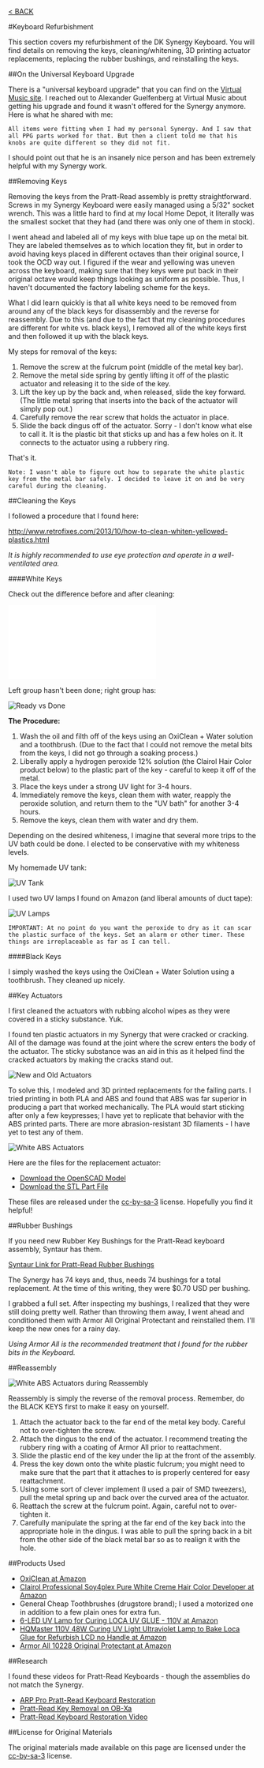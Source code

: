 [< BACK](readme.md)

#Keyboard Refurbishment

This section covers my refurbishment of the DK Synergy Keyboard. You will find details on removing the keys, cleaning/whitening, 3D printing actuator replacements, replacing the rubber bushings, and reinstalling the keys.

##On the Universal Keyboard Upgrade

There is a "universal keyboard upgrade" that you can find on the [Virtual Music site](http://virtual-music.at/webseiten_e/zubehoer/dk.htm). I reached out to Alexander Guelfenberg at Virtual Music about getting his upgrade and found it wasn't offered for the Synergy anymore. Here is what he shared with me:

	All items were fitting when I had my personal Synergy. And I saw that all PPG parts worked for that. But then a client told me that his knobs are quite different so they did not fit.

I should point out that he is an insanely nice person and has been extremely helpful with my Synergy work.

##Removing Keys

Removing the keys from the Pratt-Read assembly is pretty straightforward. Screws in my Synergy Keyboard were easily managed using a 5/32" socket wrench. This was a little hard to find at my local Home Depot, it literally was the smallest socket that they had (and there was only one of them in stock).

I went ahead and labeled all of my keys with blue tape up on the metal bit. They are labeled themselves as to which location they fit, but in order to avoid having keys placed in different octaves than their original source, I took the OCD way out. I figured if the wear and yellowing was uneven across the keyboard, making sure that they keys were put back in their original octave would keep things looking as uniform as possible. Thus, I haven't documented the factory labeling scheme for the keys.

What I did learn quickly is that all white keys need to be removed from around any of the black keys for disassembly and the reverse for reassembly. Due to this (and due to the fact that my cleaning procedures are different for white vs. black keys), I removed all of the white keys first and then followed it up with the black keys.

My steps for removal of the keys:

1. Remove the screw at the fulcrum point (middle of the metal key bar).
2. Remove the metal side spring by gently lifting it off of the plastic actuator and releasing it to the side of the key.
3. Lift the key up by the back and, when released, slide the key forward. (The little metal spring that inserts into the back of the actuator will simply pop out.)
4. Carefully remove the rear screw that holds the actuator in place.
5. Slide the back dingus off of the actuator. Sorry - I don't know what else to call it. It is the plastic bit that sticks up and has a few holes on it. It connects to the actuator using a rubbery ring.

That's it.

    Note: I wasn't able to figure out how to separate the white plastic key from the metal bar safely. I decided to leave it on and be very careful during the cleaning.

##Cleaning the Keys

I followed a procedure that I found here:

http://www.retrofixes.com/2013/10/how-to-clean-whiten-yellowed-plastics.html

*It is highly recommended to use eye protection and operate in a well-ventilated area.*

####White Keys

Check out the difference before and after cleaning:

![Old vs New](img_key/cleaning_comparison.pdf)

Left group hasn't been done; right group has:

![Ready vs Done](img_key/groups_of_keys.jpg)

**The Procedure:**

1. Wash the oil and filth off of the keys using an OxiClean + Water solution and a toothbrush. (Due to the fact that I could not remove the metal bits from the keys, I did not go through a soaking process.)
2. Liberally apply a hydrogen peroxide 12% solution (the Clairol Hair Color product below) to the plastic part of the key - careful to keep it off of the metal.
3. Place the keys under a strong UV light for 3-4 hours.
4. Immediately remove the keys, clean them with water, reapply the peroxide solution, and return them to the "UV bath" for another 3-4 hours.
5. Remove the keys, clean them with water and dry them.

Depending on the desired whiteness, I imagine that several more trips to the UV bath could be done. I elected to be conservative with my whiteness levels.

My homemade UV tank:

![UV Tank](img_key/uv_tank.jpg)

I used two UV lamps I found on Amazon (and liberal amounts of duct tape):

![UV Lamps](img_key/uv_lamps.jpg)

    IMPORTANT: At no point do you want the peroxide to dry as it can scar the plastic surface of the keys. Set an alarm or other timer. These things are irreplaceable as far as I can tell.

####Black Keys

I simply washed the keys using the OxiClean + Water Solution using a toothbrush. They cleaned up nicely.

##Key Actuators

I first cleaned the actuators with rubbing alcohol wipes as they were covered in a sticky substance. Yuk.

I found ten plastic actuators in my Synergy that were cracked or cracking. All of the damage was found at the joint where the screw enters the body of the actuator. The sticky substance was an aid in this as it helped find the cracked actuators by making the cracks stand out.

![New and Old Actuators](img_key/old_and_new_actuators.jpg)

To solve this, I modeled and 3D printed replacements for the failing parts. I tried printing in both PLA and ABS and found that ABS was far superior in producing a part that worked mechanically. The PLA would start sticking after only a few keypresses; I have yet to replicate that behavior with the ABS printed parts. There are more abrasion-resistant 3D filaments - I have yet to test any of them.

![White ABS Actuators](img_key/white_abs.jpg)

Here are the files for the replacement actuator:

* [Download the OpenSCAD Model](actuator/actuator.scad)
* [Download the STL Part File](actuator/actuator.stl)

These files are released under the [cc-by-sa-3](https://creativecommons.org/licenses/by-sa/3.0/us/) license. Hopefully you find it helpful!

##Rubber Bushings

If you need new Rubber Key Bushings for the Pratt-Read keyboard assembly, Syntaur has them.

[Syntaur Link for Pratt-Read Rubber Bushings](http://syntaur.com/Items/4169.html)

The Synergy has 74 keys and, thus, needs 74 bushings for a total replacement. At the time of this writing, they were $0.70 USD per bushing.

I grabbed a full set. After inspecting my bushings, I realized that they were still doing pretty well. Rather than throwing them away, I went ahead and conditioned them with Armor All Original Protectant and reinstalled them. I'll keep the new ones for a rainy day.

*Using Armor All is the recommended treatment that I found for the rubber bits in the Keyboard.*

##Reassembly

![White ABS Actuators during Reassembly](img_key/new_installed.jpg)

Reassembly is simply the reverse of the removal process. Remember, do the BLACK KEYS first to make it easy on yourself.

1. Attach the actuator back to the far end of the metal key body. Careful not to over-tighten the screw.
2. Attach the dingus to the end of the actuator. I recommend treating the rubbery ring with a coating of Armor All prior to reattachment.
3. Slide the plastic end of the key under the lip at the front of the assembly.
4. Press the key down onto the white plastic fulcrum; you might need to make sure that the part that it attaches to is properly centered for easy reattachment.
5. Using some sort of clever implement (I used a pair of SMD tweezers), pull the metal spring up and back over the curved area of the actuator.
6. Reattach the screw at the fulcrum point. Again, careful not to over-tighten it.
7. Carefully manipulate the spring at the far end of the key back into the appropriate hole in the dingus. I was able to pull the spring back in a bit from the other side of the black metal bar so as to realign it with the hole.

##Products Used

* [OxiClean at Amazon](https://www.amazon.com/gp/product/B005GI8UOO/ref=oh_aui_search_detailpage?ie=UTF8&psc=1)
* [Clairol Professional Soy4plex Pure White Creme Hair Color Developer at Amazon](https://www.amazon.com/gp/product/B00A5ET16A/ref=oh_aui_search_detailpage?ie=UTF8&psc=1)
* General Cheap Toothbrushes (drugstore brand); I used a motorized one in addition to a few plain ones for extra fun.
* [6-LED UV Lamp for Curing LOCA UV GLUE - 110V at Amazon](https://www.amazon.com/gp/product/B0178KPN4W/ref=oh_aui_search_detailpage?ie=UTF8&psc=1)
* [HQMaster 110V 48W Curing UV Light Ultraviolet Lamp to Bake Loca Glue for Refurbish LCD no Handle at Amazon
](https://www.amazon.com/gp/product/B012ZNLZY4/ref=oh_aui_search_detailpage?ie=UTF8&psc=1)
* [Armor All 10228 Original Protectant at Amazon](https://www.amazon.com/Armor-All-10228-Original-Protectant/dp/B0007898UI)

##Research

I found these videos for Pratt-Read Keyboards - though the assemblies do not match the Synergy.

* [ARP Pro Pratt-Read Keyboard Restoration](https://www.youtube.com/watch?v=5iJtaW3bvK4)
* [Pratt-Read Key Removal on OB-Xa](https://www.youtube.com/watch?v=DmSz_JY4zZU)
* [Pratt-Read Keyboard Restoration Video](https://www.youtube.com/watch?v=VvMh64XNhEw)

##License for Original Materials

The original materials made available on this page are licensed under the [cc-by-sa-3](https://creativecommons.org/licenses/by-sa/3.0/us/) license.